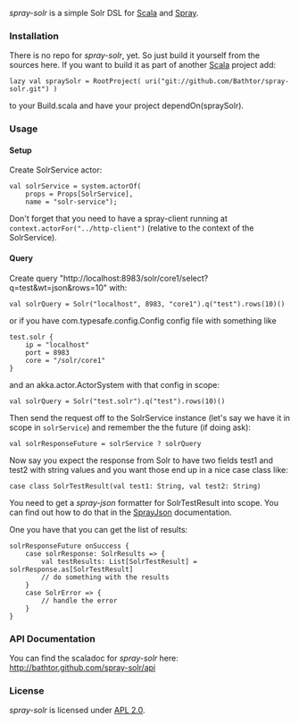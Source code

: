 _spray-solr_ is a simple Solr DSL for [Scala] and [Spray].

### Installation

There is no repo for _spray-solr_, yet.
So just build it yourself from the sources here.
If you want to build it as part of another [Scala] project add:

	lazy val spraySolr = RootProject( uri("git://github.com/Bathtor/spray-solr.git") )

to your Build.scala and have your project dependOn(spraySolr).

### Usage

#### Setup

Create SolrService actor:
 	
 	val solrService = system.actorOf(
 		props = Props[SolrService],
 		name = "solr-service");

Don't forget that you need to have a spray-client running at `context.actorFor("../http-client")` (relative to the context of the SolrService).

#### Query

Create query "http://localhost:8983/solr/core1/select?q=test&wt=json&rows=10" with:

	val solrQuery = Solr("localhost", 8983, "core1").q("test").rows(10)()

or if you have com.typesafe.config.Config config file with something like

	test.solr {
		ip = "localhost"
		port = 8983
		core = "/solr/core1"
	}

and an akka.actor.ActorSystem with that config in scope:

	val solrQuery = Solr("test.solr").q("test").rows(10)()

Then send the request off to the SolrService instance (let's say we have it in scope in `solrService`) and remember the the future (if doing ask):

	val solrResponseFuture = solrService ? solrQuery

Now say you expect the response from Solr to have two fields test1 and test2 with string values and you want those end up in a nice case class like:

	case class SolrTestResult(val test1: String, val test2: String)

You need to get a _spray-json_ formatter for SolrTestResult into scope.
You can find out how to do that in the [SprayJson] documentation.

One you have that you can get the list of results:

	solrResponseFuture onSuccess {
		case solrResponse: SolrResults => {
			val testResults: List[SolrTestResult] = solrResponse.as[SolrTestResult]
			// do something with the results
		}
		case SolrError => {
			// handle the error
		}
	}

### API Documentation
You can find the scaladoc for _spray-solr_ here:
<http://bathtor.github.com/spray-solr/api>

### License

_spray-solr_ is licensed under [APL 2.0].

   [APL 2.0]: http://www.apache.org/licenses/LICENSE-2.0
   [Scala]: http://www.scala-lang.org/
   [Spray]: http://spray.io/
   [SprayJson]: http://github.com/spray/spray-json
